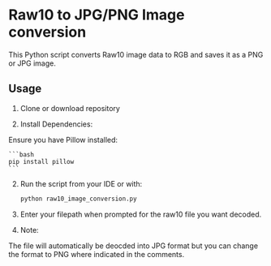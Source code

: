# Raw10 to JPG/PNG Image conversion

This Python script converts Raw10 image data to RGB and saves it as a PNG or JPG image.

## Usage

1. Clone or download repository

2. Install Dependencies:

Ensure you have Pillow installed:

    ```bash
    pip install pillow
    ```
2. Run the script from your IDE or with:

    ```bash
    python raw10_image_conversion.py
    ```

3. Enter your filepath when prompted for the raw10 file you want decoded.

4. Note:

The file will automatically be deocded into JPG format but you can change the format to PNG where indicated in the comments.
